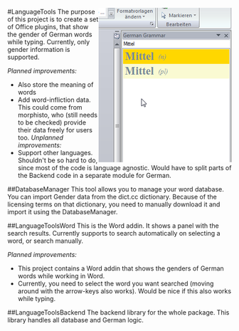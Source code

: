 #LanguageTools
<img src="/docs/search_results.png?raw=true" alt="Search Results" title="Search Results" align="right"/>
The purpose of this project is to create a set of Office plugins, that show the gender of German words while typing.
Currently, only gender information is supported.

*Planned improvements:*
- Also store the meaning of words
- Add word-infliction data. This could come from morphisto, who (still needs to be checked) provide their data freely
for users too.
*Unplanned improvements:*
- Support other languages. Shouldn't be so hard to do, since most of the code is language agnostic. Would have to split
parts of the Backend code in a separate module for German.

##DatabaseManager
This tool allows you to manage your word database. You can import Gender data from the dict.cc dictionary. Because of
the licensing terms on that dictionary, you need to manually download it and import it using the DatabaseManager.

##LanguageToolsWord
This is the Word addin. It shows a panel with the search results. Currently supports to search automatically on selecting
a word, or search manually.

*Planned improvements:*
- This project contains a Word addin that shows the genders of German words while working in Word.
- Currently, you need to select the word you want searched (moving around with the arrow-keys also works). Would be nice
if this also works while typing.

##LanguageToolsBackend
The backend library for the whole package. This library handles all database and German logic.
